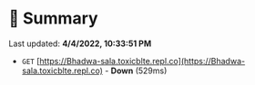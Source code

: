 # 📖 Summary
Last updated: **4/4/2022, 10:33:51 PM**

- `GET` [https://Bhadwa-sala.toxicblte.repl.co](https://Bhadwa-sala.toxicblte.repl.co) - **Down** (529ms)

